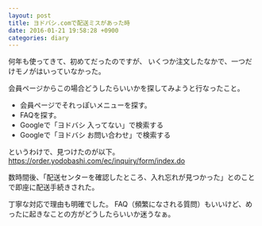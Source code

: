 ```yaml
---
layout: post
title: ヨドバシ.comで配送ミスがあった時
date: 2016-01-21 19:58:28 +0900
categories: diary
---
```


何年も使ってきて、初めてだったのですが、
いくつか注文したなかで、一つだけモノがはいっていなかった。

会員ページからこの場合どうしたらいいかを探してみようと行なったこと。

 - 会員ページでそれっぽいメニューを探す。
 - FAQを探す。
 - Googleで「ヨドバシ 入ってない」で検索する
 - Googleで「ヨドバシ お問い合わせ」で検索する

というわけで、見つけたのが以下。
https://order.yodobashi.com/ec/inquiry/form/index.do

数時間後、「配送センターを確認したところ、入れ忘れが見つかった」とのことで即座に配送手続きされた。

丁寧な対応で理由も明確でした。
FAQ（頻繁になされる質問）もいいけど、めったに起きなことの方がどうしたらいいか迷うなぁ。
